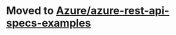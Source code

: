 # Moved to [Azure/azure-rest-api-specs-examples](https://github.com/Azure/azure-rest-api-specs-examples)
